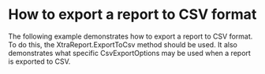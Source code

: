 # How to export a report to CSV format


<p>The following example demonstrates how to export a report to CSV format. To do this, the XtraReport.ExportToCsv method should be used. It also demonstrates what specific CsvExportOptions may be used when a report is exported to CSV.</p>

<br/>


